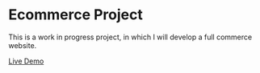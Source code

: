 # Ecommerce Project

This is a work in progress project, in which I will develop a full commerce website.

<a href="https://dannyjd.github.io/ecommerce-project/"> Live Demo </a>
